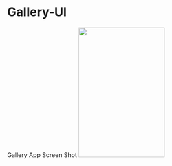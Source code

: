 # Gallery-UI
Gallery App Screen Shot
<img src="https://github.com/KituBambhaniya/Gallery-UI/assets/121953760/35bf0729-9069-4677-ac0d-3e1c81ffb296" width="200" height="300" />

